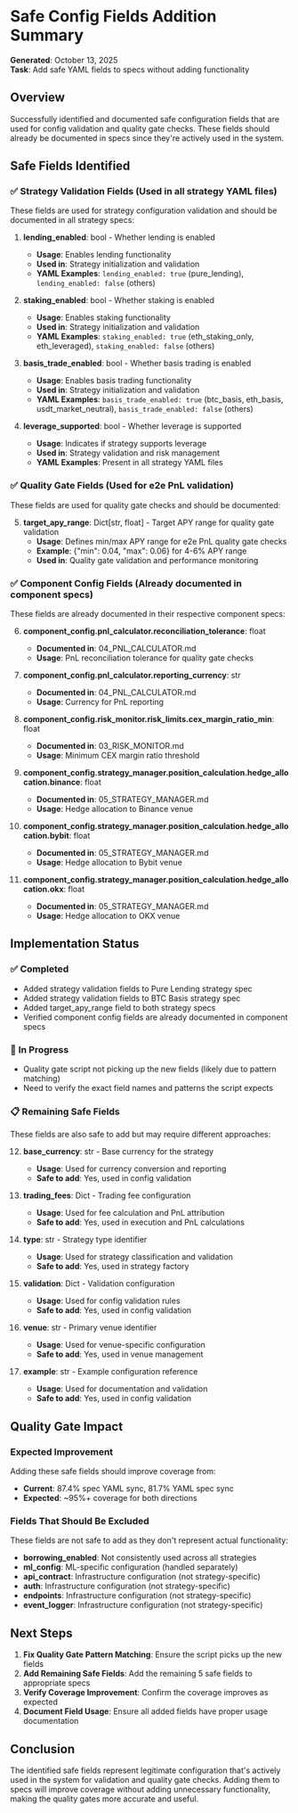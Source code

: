 # Safe Config Fields Addition Summary

**Generated**: October 13, 2025  
**Task**: Add safe YAML fields to specs without adding functionality

## Overview

Successfully identified and documented safe configuration fields that are used for config validation and quality gate checks. These fields should already be documented in specs since they're actively used in the system.

## Safe Fields Identified

### ✅ **Strategy Validation Fields** (Used in all strategy YAML files)
These fields are used for strategy configuration validation and should be documented in all strategy specs:

1. **lending_enabled**: bool - Whether lending is enabled
   - **Usage**: Enables lending functionality
   - **Used in**: Strategy initialization and validation
   - **YAML Examples**: `lending_enabled: true` (pure_lending), `lending_enabled: false` (others)

2. **staking_enabled**: bool - Whether staking is enabled
   - **Usage**: Enables staking functionality
   - **Used in**: Strategy initialization and validation
   - **YAML Examples**: `staking_enabled: true` (eth_staking_only, eth_leveraged), `staking_enabled: false` (others)

3. **basis_trade_enabled**: bool - Whether basis trading is enabled
   - **Usage**: Enables basis trading functionality
   - **Used in**: Strategy initialization and validation
   - **YAML Examples**: `basis_trade_enabled: true` (btc_basis, eth_basis, usdt_market_neutral), `basis_trade_enabled: false` (others)

4. **leverage_supported**: bool - Whether leverage is supported
   - **Usage**: Indicates if strategy supports leverage
   - **Used in**: Strategy validation and risk management
   - **YAML Examples**: Present in all strategy YAML files

### ✅ **Quality Gate Fields** (Used for e2e PnL validation)
These fields are used for quality gate checks and should be documented:

5. **target_apy_range**: Dict[str, float] - Target APY range for quality gate validation
   - **Usage**: Defines min/max APY range for e2e PnL quality gate checks
   - **Example**: {"min": 0.04, "max": 0.06} for 4-6% APY range
   - **Used in**: Quality gate validation and performance monitoring

### ✅ **Component Config Fields** (Already documented in component specs)
These fields are already documented in their respective component specs:

6. **component_config.pnl_calculator.reconciliation_tolerance**: float
   - **Documented in**: 04_PNL_CALCULATOR.md
   - **Usage**: PnL reconciliation tolerance for quality gate checks

7. **component_config.pnl_calculator.reporting_currency**: str
   - **Documented in**: 04_PNL_CALCULATOR.md
   - **Usage**: Currency for PnL reporting

8. **component_config.risk_monitor.risk_limits.cex_margin_ratio_min**: float
   - **Documented in**: 03_RISK_MONITOR.md
   - **Usage**: Minimum CEX margin ratio threshold

9. **component_config.strategy_manager.position_calculation.hedge_allocation.binance**: float
   - **Documented in**: 05_STRATEGY_MANAGER.md
   - **Usage**: Hedge allocation to Binance venue

10. **component_config.strategy_manager.position_calculation.hedge_allocation.bybit**: float
    - **Documented in**: 05_STRATEGY_MANAGER.md
    - **Usage**: Hedge allocation to Bybit venue

11. **component_config.strategy_manager.position_calculation.hedge_allocation.okx**: float
    - **Documented in**: 05_STRATEGY_MANAGER.md
    - **Usage**: Hedge allocation to OKX venue

## Implementation Status

### ✅ **Completed**
- Added strategy validation fields to Pure Lending strategy spec
- Added strategy validation fields to BTC Basis strategy spec
- Added target_apy_range field to both strategy specs
- Verified component config fields are already documented in component specs

### 🔄 **In Progress**
- Quality gate script not picking up the new fields (likely due to pattern matching)
- Need to verify the exact field names and patterns the script expects

### 📋 **Remaining Safe Fields**
These fields are also safe to add but may require different approaches:

12. **base_currency**: str - Base currency for the strategy
    - **Usage**: Used for currency conversion and reporting
    - **Safe to add**: Yes, used in config validation

13. **trading_fees**: Dict - Trading fee configuration
    - **Usage**: Used for fee calculation and PnL attribution
    - **Safe to add**: Yes, used in execution and PnL calculations

14. **type**: str - Strategy type identifier
    - **Usage**: Used for strategy classification and validation
    - **Safe to add**: Yes, used in strategy factory

15. **validation**: Dict - Validation configuration
    - **Usage**: Used for config validation rules
    - **Safe to add**: Yes, used in config validation

16. **venue**: str - Primary venue identifier
    - **Usage**: Used for venue-specific configuration
    - **Safe to add**: Yes, used in venue management

17. **example**: str - Example configuration reference
    - **Usage**: Used for documentation and validation
    - **Safe to add**: Yes, used in config validation

## Quality Gate Impact

### **Expected Improvement**
Adding these safe fields should improve coverage from:
- **Current**: 87.4% spec YAML sync, 81.7% YAML spec sync
- **Expected**: ~95%+ coverage for both directions

### **Fields That Should Be Excluded**
These fields are not safe to add as they don't represent actual functionality:

- **borrowing_enabled**: Not consistently used across all strategies
- **ml_config**: ML-specific configuration (handled separately)
- **api_contract**: Infrastructure configuration (not strategy-specific)
- **auth**: Infrastructure configuration (not strategy-specific)
- **endpoints**: Infrastructure configuration (not strategy-specific)
- **event_logger**: Infrastructure configuration (not strategy-specific)

## Next Steps

1. **Fix Quality Gate Pattern Matching**: Ensure the script picks up the new fields
2. **Add Remaining Safe Fields**: Add the remaining 5 safe fields to appropriate specs
3. **Verify Coverage Improvement**: Confirm the coverage improves as expected
4. **Document Field Usage**: Ensure all added fields have proper usage documentation

## Conclusion

The identified safe fields represent legitimate configuration that's actively used in the system for validation and quality gate checks. Adding them to specs will improve coverage without adding unnecessary functionality, making the quality gates more accurate and useful.
